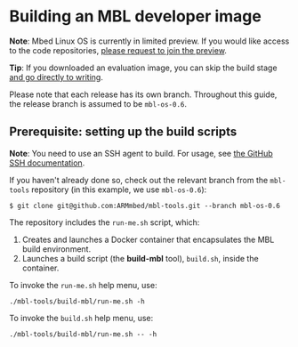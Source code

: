 # Building an MBL developer image

<span class="notes">**Note**: Mbed Linux OS is currently in limited preview. If you would like access to the code repositories, [please request to join the preview](https://os.mbed.com/linux-os/).</span>

<span class="tips">**Tip**: If you downloaded an evaluation image, you can skip the build stage [and go directly to writing](../first-image/writing-an-image-to-supported-boards.html).</span>

Please note that each release has its own branch. Throughout this guide, the release branch is assumed to be `mbl-os-0.6`.

## Prerequisite: setting up the build scripts

<span class="notes">**Note**: You need to use an SSH agent to build. For usage, see [the GitHub SSH documentation](https://help.github.com/articles/generating-a-new-ssh-key-and-adding-it-to-the-ssh-agent/).</span>

If you haven't already done so, check out the relevant branch from the `mbl-tools` repository (in this example, we use `mbl-os-0.6`):

```
$ git clone git@github.com:ARMmbed/mbl-tools.git --branch mbl-os-0.6
```

The repository includes the `run-me.sh` script, which:

1. Creates and launches a Docker container that encapsulates the MBL build environment.
1. Launches a build script (the **build-mbl** tool), `build.sh`, inside the container.

To invoke the `run-me.sh` help menu, use:

```
./mbl-tools/build-mbl/run-me.sh -h
```

To invoke the `build.sh` help menu, use:

```
./mbl-tools/build-mbl/run-me.sh -- -h
```
